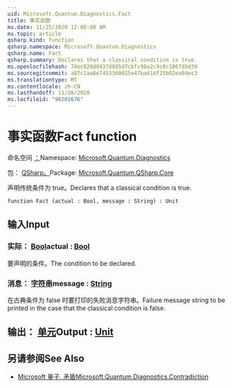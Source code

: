 ```yaml
---
uid: Microsoft.Quantum.Diagnostics.Fact
title: 事实函数
ms.date: 11/25/2020 12:00:00 AM
ms.topic: article
qsharp.kind: function
qsharp.namespace: Microsoft.Quantum.Diagnostics
qsharp.name: Fact
qsharp.summary: Declares that a classical condition is true.
ms.openlocfilehash: 74ec020d0437d885d7cbfc98a2c9c0c1867d5d39
ms.sourcegitcommit: a87c1aa8e7453360025e47ba614f25b02ea84ec3
ms.translationtype: MT
ms.contentlocale: zh-CN
ms.lasthandoff: 11/26/2020
ms.locfileid: "96201676"
---
```

# <a name="fact-function"></a><span data-ttu-id="17fc4-102">事实函数</span><span class="sxs-lookup"><span data-stu-id="17fc4-102">Fact function</span></span>

<span data-ttu-id="17fc4-103">命名空间 [：](xref:Microsoft.Quantum.Diagnostics)</span><span class="sxs-lookup"><span data-stu-id="17fc4-103">Namespace: [Microsoft.Quantum.Diagnostics](xref:Microsoft.Quantum.Diagnostics)</span></span>

<span data-ttu-id="17fc4-104">包： [QSharp。](https://nuget.org/packages/Microsoft.Quantum.QSharp.Core)</span><span class="sxs-lookup"><span data-stu-id="17fc4-104">Package: [Microsoft.Quantum.QSharp.Core](https://nuget.org/packages/Microsoft.Quantum.QSharp.Core)</span></span>


<span data-ttu-id="17fc4-105">声明传统条件为 true。</span><span class="sxs-lookup"><span data-stu-id="17fc4-105">Declares that a classical condition is true.</span></span>

```qsharp
function Fact (actual : Bool, message : String) : Unit
```


## <a name="input"></a><span data-ttu-id="17fc4-106">输入</span><span class="sxs-lookup"><span data-stu-id="17fc4-106">Input</span></span>

### <a name="actual--bool"></a><span data-ttu-id="17fc4-107">实际： [Bool](xref:microsoft.quantum.lang-ref.bool)</span><span class="sxs-lookup"><span data-stu-id="17fc4-107">actual : [Bool](xref:microsoft.quantum.lang-ref.bool)</span></span>

<span data-ttu-id="17fc4-108">要声明的条件。</span><span class="sxs-lookup"><span data-stu-id="17fc4-108">The condition to be declared.</span></span>


### <a name="message--string"></a><span data-ttu-id="17fc4-109">消息： [字符串](xref:microsoft.quantum.lang-ref.string)</span><span class="sxs-lookup"><span data-stu-id="17fc4-109">message : [String](xref:microsoft.quantum.lang-ref.string)</span></span>

<span data-ttu-id="17fc4-110">在古典条件为 false 时要打印的失败消息字符串。</span><span class="sxs-lookup"><span data-stu-id="17fc4-110">Failure message string to be printed in the case that the classical condition is false.</span></span>



## <a name="output--unit"></a><span data-ttu-id="17fc4-111">输出： [单元](xref:microsoft.quantum.lang-ref.unit)</span><span class="sxs-lookup"><span data-stu-id="17fc4-111">Output : [Unit](xref:microsoft.quantum.lang-ref.unit)</span></span>



## <a name="see-also"></a><span data-ttu-id="17fc4-112">另请参阅</span><span class="sxs-lookup"><span data-stu-id="17fc4-112">See Also</span></span>

- [<span data-ttu-id="17fc4-113">Microsoft 量子. 矛盾</span><span class="sxs-lookup"><span data-stu-id="17fc4-113">Microsoft.Quantum.Diagnostics.Contradiction</span></span>](xref:Microsoft.Quantum.Diagnostics.Contradiction)